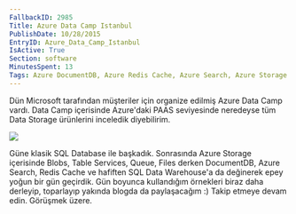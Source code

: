 ```yaml
---
FallbackID: 2985
Title: Azure Data Camp Istanbul
PublishDate: 10/28/2015
EntryID: Azure_Data_Camp_Istanbul
IsActive: True
Section: software
MinutesSpent: 13
Tags: Azure DocumentDB, Azure Redis Cache, Azure Search, Azure Storage Services, Windows Azure
---
```

Dün Microsoft tarafından müşteriler için organize edilmiş Azure Data Camp vardı. Data Camp içerisinde Azure'daki PAAS seviyesinde neredeyse tüm Data Storage ürünlerini inceledik diyebilirim.

![](http://blob.daron.yondem.com/assets/2985/datacamp.jpg)

Güne klasik SQL Database ile başkadık. Sonrasında Azure Storage içerisinde Blobs, Table Services, Queue, Files derken DocumentDB, Azure Search, Redis Cache ve hafiften SQL Data Warehouse'a da değinerek epey yoğun bir gün geçirdik. Gün boyunca kullandığım örnekleri biraz daha derleyip, toparlayıp yakında blogda da paylaşacağım :) Takip etmeye devam edin. Görüşmek üzere.

